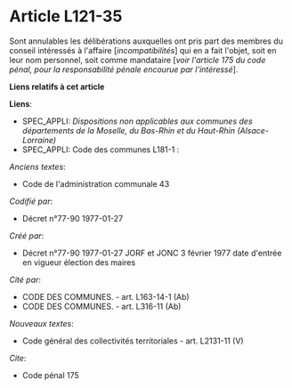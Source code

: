 # Article L121-35

Sont annulables les délibérations auxquelles ont pris part des membres du conseil intéressés à l'affaire [*incompatibilités*]
qui en a fait l'objet, soit en leur nom personnel, soit comme mandataire [*voir l'article 175 du code pénal, pour la
responsabilité pénale encourue par l'intéressé*].

**Liens relatifs à cet article**

**Liens**:

  - SPEC_APPLI: *Dispositions non applicables aux communes des départements de la Moselle, du Bas-Rhin et du Haut-Rhin (Alsace-Lorraine)*
  - SPEC_APPLI: Code des communes L181-1 :

_Anciens textes_:

  - Code de l'administration communale 43

_Codifié par_:

  - Décret n°77-90 1977-01-27

_Créé par_:

  - Décret n°77-90 1977-01-27 JORF et JONC 3 février 1977 date d'entrée en vigueur élection des maires

_Cité par_:

  - CODE DES COMMUNES. - art. L163-14-1 (Ab)
  - CODE DES COMMUNES. - art. L316-11 (Ab)

_Nouveaux textes_:

  - Code général des collectivités territoriales - art. L2131-11 (V)

_Cite_:

  - Code pénal 175
